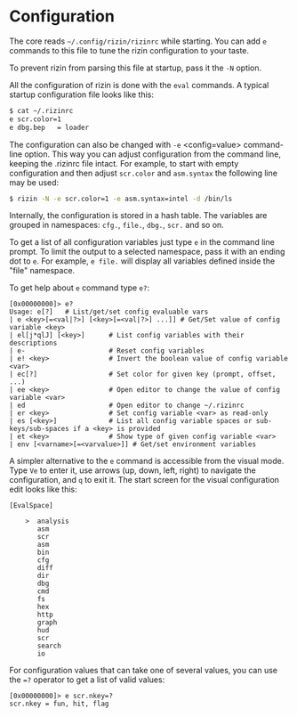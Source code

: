 # Configuration

The core reads `~/.config/rizin/rizinrc` while starting. You can add `e` commands to this file to tune the rizin configuration to your taste.

To prevent rizin from parsing this file at startup, pass it the `-N` option.

All the configuration of rizin is done with the `eval` commands. A typical startup configuration file looks like this:
```sh
$ cat ~/.rizinrc
e scr.color=1
e dbg.bep   = loader
```
The configuration can also be changed with `-e` <config=value> command-line option. This way you can adjust configuration from the command line, keeping the .rizinrc file intact. For example, to start with empty configuration and then adjust `scr.color` and `asm.syntax` the following line may be used:
```sh
$ rizin -N -e scr.color=1 -e asm.syntax=intel -d /bin/ls
```
Internally, the configuration is stored in a hash table. The variables are grouped in namespaces: `cfg.`, `file.`, `dbg.`, `scr.` and so on.

To get a list of all configuration variables just type `e` in the command line
prompt. To limit the output to a selected namespace, pass it with an ending dot to `e`. For example, `e file.` will display all variables defined inside the "file" namespace.

To get help about `e` command type `e?`:

```
[0x00000000]> e?
Usage: e[?]   # List/get/set config evaluable vars
| e <key>[=<val|?>] [<key>[=<val|?>] ...]] # Get/Set value of config variable <key>
| el[j*qlJ] [<key>]      # List config variables with their descriptions
| e-                     # Reset config variables
| e! <key>               # Invert the boolean value of config variable <var>
| ec[?]                  # Set color for given key (prompt, offset, ...)
| ee <key>               # Open editor to change the value of config variable <var>
| ed                     # Open editor to change ~/.rizinrc
| er <key>               # Set config variable <var> as read-only
| es [<key>]             # List all config variable spaces or sub-keys/sub-spaces if a <key> is provided
| et <key>               # Show type of given config variable <var>
| env [<varname>[=<varvalue>]] # Get/set environment variables
```

A simpler alternative to the `e` command is accessible from the visual mode. Type `Ve` to enter it, use arrows (up, down, left, right) to navigate the configuration, and `q` to exit it. The start screen for the visual configuration edit looks like this:

```
[EvalSpace]

    >  analysis
       asm
       scr
       asm
       bin
       cfg
       diff
       dir
       dbg
       cmd
       fs
       hex
       http
       graph
       hud
       scr
       search
       io
```

For configuration values that can take one of several values, you can use the `=?` operator to get a list
of valid values:

```
[0x00000000]> e scr.nkey=?
scr.nkey = fun, hit, flag
```
